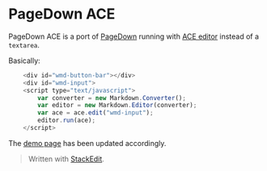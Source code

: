 PageDown ACE
============

PageDown ACE is a port of [PageDown](https://code.google.com/p/pagedown/wiki/PageDown) running with [ACE editor](http://ace.c9.io/) instead of a `textarea`.

Basically:

```js
    <div id="wmd-button-bar"></div>
    <div id="wmd-input">
    <script type="text/javascript">
        var converter = new Markdown.Converter();
        var editor = new Markdown.Editor(converter);
        var ace = ace.edit("wmd-input");
        editor.run(ace);
    </script>
```

The [demo page][1] has been updated accordingly.

> Written with [StackEdit](http://benweet.github.io/stackedit/).


  [1]: https://github.com/benweet/pagedown-ace/blob/master/demo/browser/demo.html